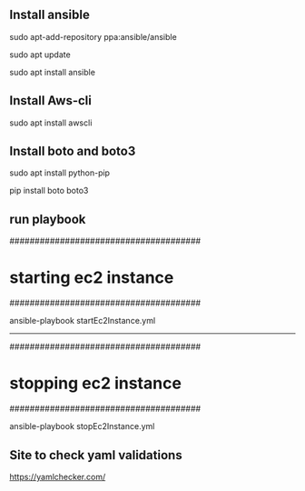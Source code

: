 Install ansible
--------------------------------------------
sudo apt-add-repository ppa:ansible/ansible

sudo apt update

sudo apt install ansible

Install Aws-cli
--------------------------------------------
sudo apt install awscli

Install boto and boto3
--------------------------------------------
sudo apt install python-pip

pip install boto boto3

run playbook
--------------------------------------------
######################################
# starting ec2 instance
######################################

ansible-playbook startEc2Instance.yml

--------------------------------------------
######################################
# stopping ec2 instance 
######################################

ansible-playbook stopEc2Instance.yml

Site to check yaml validations 
--------------------------------------------
https://yamlchecker.com/

